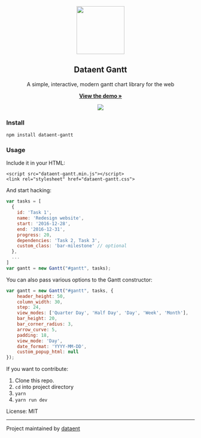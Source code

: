 <div align="center">
    <img src="https://github.com/dataent/design/blob/master/logos/gantt-logo.svg" height="128">
    <h2>Dataent Gantt</h2>
    <p align="center">
        <p>A simple, interactive, modern gantt chart library for the web</p>
        <a href="https://dataent.github.io/gantt">
            <b>View the demo »</b>
        </a>
    </p>
</div>

<p align="center">
    <a href="https://dataent.github.io/gantt">
        <img src="https://cloud.githubusercontent.com/assets/9355208/21537921/4a38b194-cdbd-11e6-8110-e0da19678a6d.png">
    </a>
</p>

### Install
```
npm install dataent-gantt
```

### Usage
Include it in your HTML:
```
<script src="dataent-gantt.min.js"></script>
<link rel="stylesheet" href="dataent-gantt.css">
```

And start hacking:
```js
var tasks = [
  {
    id: 'Task 1',
    name: 'Redesign website',
    start: '2016-12-28',
    end: '2016-12-31',
    progress: 20,
    dependencies: 'Task 2, Task 3',
    custom_class: 'bar-milestone' // optional
  },
  ...
]
var gantt = new Gantt("#gantt", tasks);
```

You can also pass various options to the Gantt constructor:
```js
var gantt = new Gantt("#gantt", tasks, {
    header_height: 50,
    column_width: 30,
    step: 24,
    view_modes: ['Quarter Day', 'Half Day', 'Day', 'Week', 'Month'],
    bar_height: 20,
    bar_corner_radius: 3,
    arrow_curve: 5,
    padding: 18,
    view_mode: 'Day',   
    date_format: 'YYYY-MM-DD',
    custom_popup_html: null
});
```

If you want to contribute:

1. Clone this repo.
2. `cd` into project directory
3. `yarn`
4. `yarn run dev`

License: MIT

------------------
Project maintained by [dataent](https://github.com/dataent)
